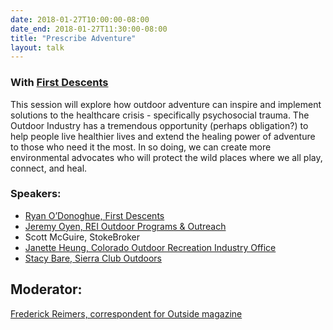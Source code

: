 ```yaml
---
date: 2018-01-27T10:00:00-08:00
date_end: 2018-01-27T11:30:00-08:00
title: "Prescribe Adventure"
layout: talk
---
```


### With [First Descents](https://firstdescents.org/)

This session will explore how outdoor adventure can inspire and implement solutions to the healthcare crisis - specifically psychosocial trauma. The Outdoor Industry has a tremendous opportunity (perhaps obligation?) to help people live healthier lives and extend the healing power of adventure to those who need it the most. In so doing, we can create more environmental advocates who will protect the wild places where we all play, connect, and heal. 

### Speakers:
- [Ryan O’Donoghue, First Descents](https://firstdescents.org/employees/ryan-odonoghue/)
- [Jeremy Oyen, REI Outdoor Programs & Outreach](https://twitter.com/kayakoyen)
- Scott McGuire, StokeBroker
- [Janette Heung, Colorado Outdoor Recreation Industry Office](https://choosecolorado.com/programs-initiatives/outdoor-recreation-industry-office/)
- [Stacy Bare, Sierra Club Outdoors](https://www.sierraclub.org/sierra/authors/stacy-bare)

## Moderator:
[Frederick Reimers, correspondent for Outside magazine](https://twitter.com/writereimers)

